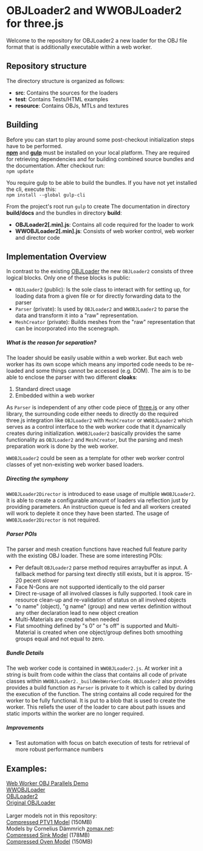 OBJLoader2 and WWOBJLoader2 for three.js
===

Welcome to the repository for OBJLoader2 a new loader for the OBJ file format that is additionally executable within a web worker.

## Repository structure
The directory structure is organized as follows:
- **src**: Contains the sources for the loaders
- **test**: Contains Tests/HTML examples
- **resource**: Contains OBJs, MTLs and textures

## Building

Before you can start to play around some post-checkout initialization steps have to be performed.<br>
**[npm](https://nodejs.org)** and **[gulp](http://gulpjs.com/)** must be installed on your local platform. They are required for retrieving dependencies and for building combined source bundles and the documentation. 
After checkout run:<br>
`npm update`

You require gulp to be able to build the bundles. If you have not yet installed the cli, execute this:<br>
`npm install --global gulp-cli`

From the project's root run `gulp` to create The documentation in directory **build/docs** and the bundles in directory **build**:
 - **OBJLoader2[.min].js**: Contains all code required for the loader to work
 - **WWOBJLoader2[.min].js**: Consists of web worker control, web worker and director code

## Implementation Overview
In contrast to the existing [OBJLoader](https://github.com/mrdoob/three.js/blob/dev/examples/js/loaders/OBJLoader.js) the new `OBJLoader2` consists of three logical blocks. Only one of these blocks is public:
- `OBJLoader2` (public): Is the sole class to interact with for setting up, for loading data from a given file or for directly forwarding data to the parser
- `Parser` (private): Is used by `OBJLoader2` and `WWOBJLoader2` to parse the data and transform it into a "raw" representation.
- `MeshCreator` (private): Builds meshes from the "raw" representation that can be incorporated into the scenegraph.

##### What is the reason for separation?
The loader should be easily usable within a web worker. But each web worker has its own scope which means any imported code needs to be re-loaded and some things cannot be accessed (e.g. DOM). The aim is to be able to enclose the parser with two different **cloaks**:<br>
1. Standard direct usage<br>
2. Embedded within a web worker

As `Parser` is independent of any other code piece of [three.js](https://threejs.org) or any other library, the surrounding code either needs to directly do the required three.js integration like `OBJLoader2` with `MeshCreator` or `WWOBJLoader2` which serves as a control interface to the web worker code that it dynamically creates during initialization. `WWOBJLoader2` basically provides the same functionality as `OBJLoader2` and `MeshCreator`, but the parsing and mesh preparation work is done by the web worker.

`WWOBJLoader2` could be seen as a template for other web worker control classes of yet non-existing web worker based loaders.

##### Directing the symphony
`WWOBJLoader2Director` is introduced to ease usage of multiple `WWOBJLoader2`. It is able to create a configurable amount of loaders via reflection just by providing parameters. An instruction queue is fed and all workers created will work to deplete it once they have been started. The usage of `WWOBJLoader2Director` is not required.

##### Parser POIs
The parser and mesh creation functions have reached full feature parity with the existing OBJ loader. These are some interesting POIs:
- Per default `OBJLoader2` parse method requires arraybuffer as input. A fallback method for parsing text directly still exists, but it is approx. 15-20 pecent slower
- Face N-Gons are not supported identically to the old parser
- Direct re-usage of all involved classes is fully supported. I took care in resource clean-up and re-validation of status on all involved objects
- "o name" (object), "g name" (group) and new vertex definition without any other declaration lead to new object creation
- Multi-Materials are created when needed
- Flat smoothing defined by "s 0" or "s off" is supported and Multi-Material is created when one object/group defines both smoothing groups equal and not equal to zero.

##### Bundle Details
The web worker code is contained in `WWOBJLoader2.js`. At worker init a string is built from code within the class that contains all code of private classes within `WWOBJLoader2._buildWebWorkerCode`. `OBJLoader2` also provides provides a build function as `Parser` is private to it which is called by during the execution of the function. The string contains all code required for the worker to be fully functional. It is put to a blob that is used to create the worker. This reliefs the user of the loader to care about path issues and static imports within the worker are no longer required.

##### Improvements
- Test automation with focus on batch execution of tests for retrieval of more robust performance numbers

## Examples:
[Web Worker OBJ Parallels Demo](https://kaisalmen.de/proto/test/wwparallels/main.min.html)<br>
[WWOBJLoader](http://kaisalmen.de/proto/test/wwobjloader2complex/main.min.html)<br>
[OBJLoader2](http://kaisalmen.de/proto/test/objloader2/main.min.html)<br>
[Original OBJLoader](http://kaisalmen.de/proto/test/three.js.old/webgl_loader_objloader_direct.html)<br>
<br>
Larger models not in this repository:<br>
[Compressed PTV1 Model](http://kaisalmen.de/proto/resource/obj/PTV1/PTV1.zip) (150MB)<br>
Models by Cornelius Dämmrich [zomax.net](https://zomax.net/free-stuff/):<br>
[Compressed Sink Model](http://kaisalmen.de/proto/resource/obj/zomax/zomax-net_haze-sink-scene.zip) (178MB)<br>
[Compressed Oven Model](http://kaisalmen.de/proto/resource/obj/zomax/zomax-net_haze-oven-scene.zip) (150MB)<br>

